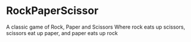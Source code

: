 # RockPaperScissor
A classic game of Rock, Paper  and Scissors
Where rock eats up scissors, scissors eat up paper, and paper eats up rock
